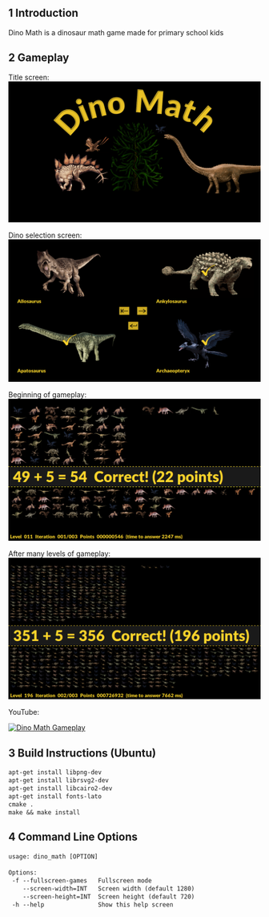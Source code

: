 ## 1 Introduction
Dino Math is a dinosaur math game made for primary school kids

## 2 Gameplay
Title screen:
![Title screen](doc/screenshot_01.png)

Dino selection screen:
![Dino selection screen](doc/screenshot_02.png)

Beginning of gameplay:
![Beginning of gameplay](doc/screenshot_03.png)

After many levels of gameplay:
![Beginning of gameplay](doc/screenshot_04.png)

YouTube:

[![Dino Math Gameplay](http://img.youtube.com/vi/WZyuaUp8wBc/0.jpg)](http://www.youtube.com/watch?v=WZyuaUp8wBc "Dino Math Gameplay")

## 3 Build Instructions (Ubuntu)
```
apt-get install libpng-dev
apt-get install librsvg2-dev
apt-get install libcairo2-dev
apt-get install fonts-lato
cmake .
make && make install
```

## 4 Command Line Options
```
usage: dino_math [OPTION]

Options:
 -f --fullscreen-games   Fullscreen mode
    --screen-width=INT   Screen width (default 1280)
    --screen-height=INT  Screen height (default 720)
 -h --help               Show this help screen
```

